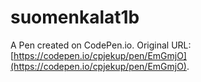 # suomenkalat1b

A Pen created on CodePen.io. Original URL: [https://codepen.io/cpjekup/pen/EmGmjO](https://codepen.io/cpjekup/pen/EmGmjO).



